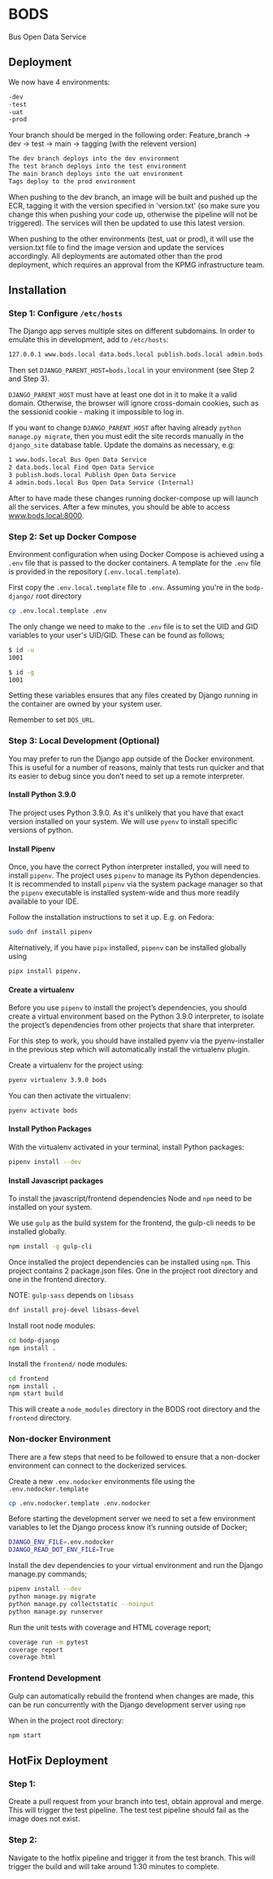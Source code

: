 # BODS

Bus Open Data Service

## Deployment
We now have 4 environments:
```txt
-dev
-test
-uat
-prod
```

Your branch should be merged in the following order:
Feature_branch -> dev -> test -> main -> tagging (with the relevent version)

```txt
The dev branch deploys into the dev environment 
The test branch deploys into the test environment 
The main branch deploys into the uat environment 
Tags deploy to the prod environment
```

When pushing to the dev branch, an image will be built and pushed up the ECR, tagging it
with the version specified in 'version.txt' (so make sure you change this when pushing
your code up, otherwise the pipeline will not be triggered). The services will then be 
updated to use this latest version. 

When pushing to the other environments (test, uat or prod), it will use the version.txt
file to find the image version and update the services accordingly. All deployments are
automated other than the prod deployment, which requires an approval from the KPMG 
infrastructure team. 

## Installation

### Step 1: Configure `/etc/hosts`

The Django app serves multiple sites on different subdomains. In order to emulate
this in development, add to `/etc/hosts`:

```sh
127.0.0.1 www.bods.local data.bods.local publish.bods.local admin.bods.local
```

Then set `DJANGO_PARENT_HOST=bods.local` in your environment (see Step 2 and
Step 3).

`DJANGO_PARENT_HOST` must have at least one dot in it to make it a valid domain.
Otherwise, the browser will ignore cross-domain cookies, such as the sessionid
cookie - making it impossible to log in.

If you want to change `DJANGO_PARENT_HOST` after having already
`python manage.py migrate`, then you must edit the site records manually in
the `django_site` database table. Update the domains as necessary, e.g:

```txt
1 www.bods.local Bus Open Data Service
2 data.bods.local Find Open Data Service
3 publish.bods.local Publish Open Data Service
4 admin.bods.local Bus Open Data Service (Internal)
```

After to have made these changes running docker-compose up will launch all the
services. After a few minutes, you should be able to access www.bods.local:8000.

### Step 2: Set up Docker Compose

Environment configuration when using Docker Compose is achieved using a `.env`
file that is passed to the docker containers. A template for the `.env` file is
provided in the repository (`.env.local.template`).

First copy the `.env.local.template` file to `.env`. Assuming you're in the
`bodp-django/` root directory

```sh
cp .env.local.template .env
```

The only change we need to make to the `.env` file is to set the UID and GID
variables to your user's UID/GID. These can be found as follows;

```sh
$ id -u
1001

$ id -g
1001
```

Setting these variables ensures that any files created by Django running in the
container are owned by your system user.

Remember to set `DQS_URL`.

### Step 3: Local Development (Optional)

You may prefer to run the Django app outside of the Docker environment. This is
useful for a number of reasons, mainly that tests run quicker and that its
easier to debug since you don’t need to set up a remote interpreter.

#### Install Python 3.9.0

The project uses Python 3.9.0. As it's unlikely that you have that exact version
installed on your system. We will use `pyenv` to install specific versions of
python.

#### Install Pipenv

Once, you have the correct Python interpreter installed, you will need to
install `pipenv`. The project uses `pipenv` to manage its Python dependencies.
It is recommended to install `pipenv` via the system package manager so that
the `pipenv` executable is installed system-wide and thus more readily
available to your IDE.

Follow the installation instructions to set it up. E.g. on Fedora:

```sh
sudo dnf install pipenv
```

Alternatively, if you have `pipx` installed, `pipenv` can be installed globally
using

```sh
pipx install pipenv.
```

#### Create a virtualenv

Before you use `pipenv` to install the project’s dependencies, you should create
a virtual environment based on the Python 3.9.0 interpreter, to isolate the
project’s dependencies from other projects that share that interpreter.

For this step to work, you should have installed pyenv via the pyenv-installer
in the previous step which will automatically install the virtualenv plugin.

Create a virtualenv for the project using:

```sh
pyenv virtualenv 3.9.0 bods
```

You can then activate the virtualenv:

```sh
pyenv activate bods
```

#### Install Python Packages

With the virtualenv activated in your terminal, install Python packages:

```sh
pipenv install --dev
```

#### Install Javascript packages

To install the javascript/frontend dependencies Node and `npm` need to be
installed on your system.

We use `gulp` as the build system for the frontend, the gulp-cli needs to be
installed globally.

```sh
npm install -g gulp-cli
```

Once installed the project dependencies can be installed using `npm`.
This project contains 2 package.json files. One in the project root directory
and one in the frontend directory.

NOTE: `gulp-sass` depends on `libsass`

```sh
dnf install proj-devel libsass-devel
```

Install root node modules:

```sh
cd bodp-django
npm install .
```

Install the `frontend/` node modules:

```sh
cd frontend
npm install .
npm start build
```

This will create a `node_modules` directory in the BODS root directory and the
`frontend` directory.

### Non-docker Environment

There are a few steps that need to be followed to ensure that a non-docker
environment can connect to the dockerized services.

Create a new `.env.nodocker` environments file using the `.env.nodocker.template`

```sh
cp .env.nodocker.template .env.nodocker
```

Before starting the development server we need to set a few environment variables
to let the Django process know it’s running outside of Docker;

```sh
DJANGO_ENV_FILE=.env.nodocker
DJANGO_READ_DOT_ENV_FILE=True
```

Install the dev dependencies to your virtual environment and run the Django
manage.py commands;

```sh
pipenv install --dev
python manage.py migrate
python manage.py collectstatic --noinput
python manage.py runserver
```

Run the unit tests with coverage and HTML coverage report;

```sh
coverage run -m pytest
coverage report
coverage html
```

### Frontend Development

Gulp can automatically rebuild the frontend when changes are made, this can be
run concurrently with the Django development server using `npm`

When in the project root directory:

```sh
npm start
```
## HotFix Deployment

### Step 1: 
Create a pull request from your branch into test, obtain approval and merge. This will trigger the test pipeline. The test test pipeline should fail as the image does not exist.

### Step 2: 
Navigate to the hotfix pipeline and trigger it from the test branch. This will trigger the build and will take around 1:30 minutes to complete.
